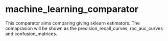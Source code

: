 # machine_learning_comparator
This comparator aims comparing giving sklearn estimators. The comaprasion will be shown as the precision_recall_curves, roc_auc_curves and confusion_matrices.
